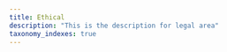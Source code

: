 ```yaml
---
title: Ethical
description: "This is the description for legal area"
taxonomy_indexes: true
---
```

